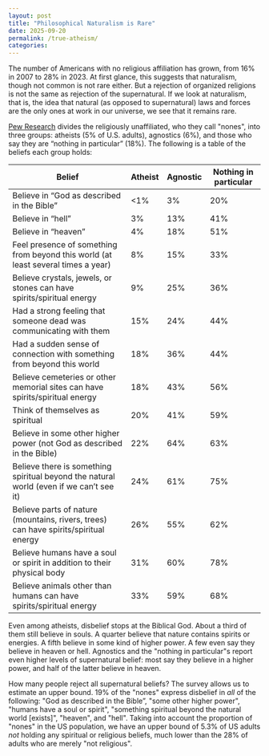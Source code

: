 ```yaml
---
layout: post
title: "Philosophical Naturalism is Rare"
date: 2025-09-20
permalink: /true-atheism/
categories: 
---
```


The number of Americans with no religious affiliation has grown, from 16% in 2007 to 28% in 2023. At first glance, this suggests that naturalism, though not common is not rare either. But a rejection of organized religions is not the same as rejection of the supernatural. If we look at naturalism, that is, the idea that natural (as opposed to supernatural) laws and forces are the only ones at work in our universe, we see that it remains rare. 

[Pew Research](https://www.pewresearch.org/religion/2024/01/24/religious-nones-in-america-who-they-are-and-what-they-believe/) divides the religiously unaffiliated, who they call "nones", into three groups: atheists (5% of U.S. adults), agnostics (6%), and those who say they are “nothing in particular” (18%). The following is a table of the beliefs each group holds: 

| Belief                                                                                       | Atheist | Agnostic | Nothing in particular |
|----------------------------------------------------------------------------------------------|---------|----------|-----------------------|
| Believe in “God as described in the Bible”                                                   | <1%     | 3%       | 20%                   |
| Believe in “hell”                                                                            | 3%      | 13%      | 41%                   |
| Believe in “heaven”                                                                          | 4%      | 18%      | 51%                   |
| Feel presence of something from beyond this world (at least several times a year)            | 8%      | 15%      | 33%                   |
| Believe crystals, jewels, or stones can have spirits/spiritual energy                        | 9%      | 25%      | 36%                   |
| Had a strong feeling that someone dead was communicating with them                           | 15%     | 24%      | 44%                   |
| Had a sudden sense of connection with something from beyond this world                       | 18%     | 36%      | 44%                   |
| Believe cemeteries or other memorial sites can have spirits/spiritual energy                 | 18%     | 43%      | 56%                   |
| Think of themselves as spiritual                                                             | 20%     | 41%      | 59%                   |
| Believe in some other higher power (not God as described in the Bible)                       | 22%     | 64%      | 63%                   |
| Believe there is something spiritual beyond the natural world (even if we can’t see it)      | 24%     | 61%      | 75%                   |
| Believe parts of nature (mountains, rivers, trees) can have spirits/spiritual energy         | 26%     | 55%      | 62%                   |
| Believe humans have a soul or spirit in addition to their physical body                      | 31%     | 60%      | 78%                   |
| Believe animals other than humans can have spirits/spiritual energy                          | 33%     | 59%      | 68%                   |

Even among atheists, disbelief stops at the Biblical God.  About a third of them still believe in souls. A quarter believe that nature contains spirits or energies. A fifth believe in some kind of higher power. A few even say they believe in heaven or hell. Agnostics and the "nothing in particular"s report even higher levels of supernatural belief: most say they believe in a higher power, and half of the latter believe in heaven.

How many people reject all supernatural beliefs? The survey allows us to estimate an upper bound. 19% of the "nones" express disbelief in *all* of the following: "God as described in the Bible”, "some other higher power", "humans have a soul or spirit", "something spiritual beyond the natural world [exists]", "heaven", and "hell". Taking into account the proportion of "nones" in the US population, we have an upper bound of 5.3% of US adults *not* holding any spiritual or religious beliefs, much lower than the 28% of adults who are merely "not religious".
